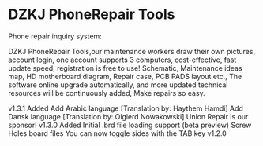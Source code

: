 # DZKJ PhoneRepair Tools
Phone repair inquiry system:

DZKJ PhoneRepair Tools,our maintenance workers draw their own pictures, account login, one account supports 3 computers, cost-effective, fast update speed, registration is free to use!
Schematic, Maintenance ideas map, HD motherboard diagram, Repair case, PCB PADS layout etc., The software online upgrade automatically, and more updated technical resources will be continuously added, Make repairs so easy.


v1.3.1
Added
Add Arabic language [Translation by: Haythem Hamdi]
Add Dansk language [Translation by: Olgierd Nowakowski]
Union Repair is our sponsor!
v1.3.0
Added
Initial .brd file loading support (beta preview)
Screw Holes board files
You can now toggle sides with the TAB key
v1.2.0
